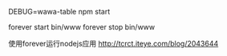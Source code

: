 DEBUG=wawa-table npm start

forever start bin/www
forever stop bin/www


使用forever运行nodejs应用
http://tcrct.iteye.com/blog/2043644

